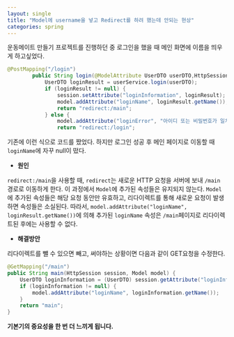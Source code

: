 ```yaml
---
layout: single
title: "Model에 username을 넣고 Redirect를 하려 했는데 안되는 현상"
categories: spring
---
```


운동메이트 만들기 프로젝트를 진행하던 중 로그인을 했을 때 메인 화면에 이름을 띄우게 하고싶었다.

```java
@PostMapping("/login")
	    public String login(@ModelAttribute UserDTO userDTO,HttpSession session, Model model) {
	        UserDTO loginResult = userService.login(userDTO);  
	        if (loginResult != null) {
	            session.setAttribute("loginInformation", loginResult);
	            model.addAttribute("loginName", loginResult.getName());
	            return "redirect:/main";
	        } else {
	        	model.addAttribute("loginError", "아이디 또는 비밀번호가 일치하지 않습니다.");
	            return "redirect:/login";
```

기존에 이런 식으로 코드를 짰었다. 하지만 로그인 성공 후 메인 페이지로 이동할 때 `loginName`에 자꾸 null이 떴다.

- **원인**

`redirect:/main`을 사용할 때, `redirect`는 새로운 HTTP 요청을 서버에 보내 `/main` 경로로 이동하게 한다. 
이 과정에서 `Model`에 추가된 속성들은 유지되지 않는다.
`Model`에 추가된 속성들은 해당 요청 동안만 유효하고, 리다이렉트를 통해 새로운 요청이 발생하면 속성들은 소실된다. 
따라서, `model.addAttribute("loginName", loginResult.getName())`에 의해 추가된 `loginName` 속성은 `/main`페이지로 리다이렉트된 후에는 사용할 수 없다.

- **해결방안**

리다이렉트를 뺄 수 있으면 빼고, 써야하는 상황이면 다음과 같이 GET요청을 수정한다.

```java
@GetMapping("/main")
public String main(HttpSession session, Model model) {
    UserDTO loginInformation = (UserDTO) session.getAttribute("loginInformation");
    if (loginInformation != null) {
        model.addAttribute("loginName", loginInformation.getName());
    }
    return "main";
}
```

**기본기의 중요성을 한 번 더 느끼게 됩니다.**

